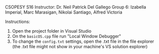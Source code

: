 CSOPESY S16
Instructor: Dr. Neil Patrick Del Gallego
Group 6: Izabella Imperial, Marc Marasigan, Nikolai Santiago, Alfred Victoria

Instructions:
1. Open the project folder in Visual Studio 
2. On the ```basicOS.cpp``` file run "Local Window Debugger"
3. To change the ```config.txt``` settings, open the .txt file in the file explorer (the .txt file might not show in your machine's VS solution explorer) 
